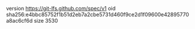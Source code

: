 version https://git-lfs.github.com/spec/v1
oid sha256:e4bbc85752f1b51d2eb7a2cbe5731d460f9ce2d1f09600e42895770a8ac6cf6d
size 3530
